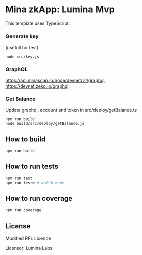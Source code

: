 # Mina zkApp: Lumina Mvp

This template uses TypeScript.

### Generate key
(usefull for test)
 ``` 
node src/key.js
 ```

### GraphQL
https://api.minascan.io/node/devnet/v1/graphql
https://devnet.zeko.io/graphql

### Get Balance
Update graphql, account and token in src/deploy/getBalance.ts 

```
npm run build
node build/src/deploy/getBalance.js
```

## How to build

```sh
npm run build
```

## How to run tests

```sh
npm run test
npm run testw # watch mode
```

## How to run coverage

```sh
npm run coverage
```

## License

Modified RPL Licence

Licensor: Lumina Labs
